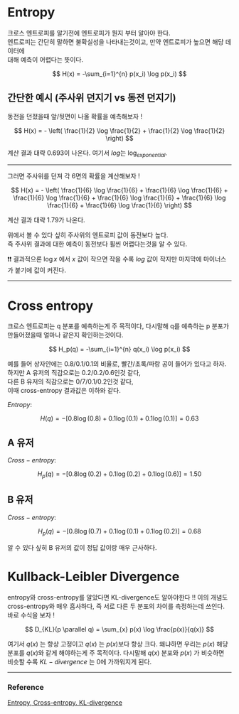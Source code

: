 # Entropy
크로스 엔트로피를 알기전에 엔트로피가 뭔지 부터 알아야 한다.   
엔트로피는 간단히 말하면 불확실성을 나타내는것이고, 만약 엔트로피가 높으면 해당 데이터에   
대해 예측이 어렵다는 뜻이다.   

$$
H(x) = -\sum_{i=1}^{n} p(x_i) \log p(x_i)
$$

## 간단한 예시 (주사위 던지기 vs 동전 던지기)
동전을 던졌을때 앞/뒷면이 나올 확률을 예측해보자 !

$$ 
H(x) = - \left( \frac{1}{2} \log \frac{1}{2} + \frac{1}{2} \log \frac{1}{2} \right)
$$

계산 결과 대략 0.693이 나온다. 여기서 $log$는 $\log_{exponential}$.   

---

그러면 주사위를 던져 각 6면의 확률을 계산해보자 !  

$$ 
H(x) = - \left( \frac{1}{6} \log \frac{1}{6} + \frac{1}{6} \log \frac{1}{6} + \frac{1}{6} \log \frac{1}{6} + \frac{1}{6} \log \frac{1}{6} + \frac{1}{6} \log \frac{1}{6} + \frac{1}{6} \log \frac{1}{6} \right)
$$
 
계산 결과 대략 1.79가 나온다.   

위에서 볼 수 있다 싶히 주사위의 엔트로피 값이 동전보다 높다.   
즉 주사위 결과에 대한 예측이 동전보다 휠씬 어렵다는것을 알 수 있다.   

❗❗ 결과적으론 $\log x$ 에서 $x$ 값이 작으면 작을 수록 $log$ 값이 작지만 마지막에 마이너스가 붙기에 값이 커진다.

---

# Cross entropy
크로스 엔트로피는 q 분포를 예측하는게 주 목적이다, 다시말해 q를 예측하는 p 분포가 만들어졌을때 얼마나 같은지 확인하는것이다.    

$$
H_p(q) = -\sum_{i=1}^{n} q(x_i) \log p(x_i)
$$

예를 들어 상자안에는 0.8/0.1/0.1의 비율로, 빨간/초록/파랑 공이 들어가 있다고 하자.   
하지만 A 유저의 직감으로는 0.2/0.2/0.6인것 같다,   
다른 B 유저의 직감으로는 0/7/0.1/0.2인것 같다,   
이때 cross-entropy 결과값은 이하와 같다.

$Entropy :$

$$
H(q) = -[0.8 \log(0.8) + 0.1 \log(0.1) + 0.1 \log(0.1)] = 0.63
$$

## A 유저
$Cross-entropy :$

$$
H_p(q) = -[0.8 \log(0.2) + 0.1 \log(0.2) + 0.1 \log(0.6)] = 1.50
$$

## B 유저
$Cross-entropy :$

$$
H_p(q) = -[0.8 \log(0.7) + 0.1 \log(0.1) + 0.1 \log(0.2)] = 0.68
$$

알 수 있다 싶히 B 유저의 값이 정답 값이랑 매우 근사하다.

# Kullback-Leibler Divergence
entropy와 cross-entropy를 알았다면 KL-divergence도 알아야한다 !!
이의 개념도 cross-entropy와 매우 흡사하다, 즉 서로 다른 두 분포의 차이를 측정하는데 쓰인다.   
바로 수식을 보자 !   

$$
D_{KL}(p \parallel q) = \sum_{x} p(x) \log \frac{p(x)}{q(x)}
$$

여기서 $q(x)$ 는 항상 고정이고 $q(x)$ 는 $p(x)$보다 항상 크다. 왜냐하면 우리는 $p(x)$ 해당 분포를 $q(x)$와 같게 해야하는게 주 목적이다. 다시말해 $q(x)$ 분포와 $p(x)$ 가 비슷하면 비슷할 수록 $KL-divergence$ 는 0에 가까워지게 된다.



---
### Reference
[Entropy, Cross-entropy. KL-divergence](https://velog.io/@rcchun/%EB%A8%B8%EC%8B%A0%EB%9F%AC%EB%8B%9D-%ED%81%AC%EB%A1%9C%EC%8A%A4-%EC%97%94%ED%8A%B8%EB%A1%9C%ED%94%BCcross-entropy)
